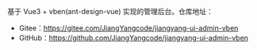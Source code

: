 基于 Vue3 + vben(ant-design-vue) 实现的管理后台。仓库地址：

* Gitee：<https://gitee.com/JiangYangcode/jiangyang-ui-admin-vben>
* GitHub：<https://github.com/JiangYangcode/jiangyang-ui-admin-vben>
